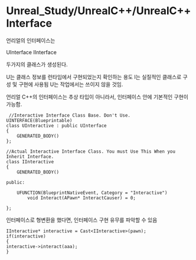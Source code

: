 # Unreal_Study/UnrealC++/UnrealC++Interface


언리얼의 인터페이스는

UInterface
IInterface

두가지의 클래스가 생성된다.

U는 클래스 정보를 런타임에서 구현되었는지 확인하는 용도
I는 실질적인 클래스로 구성 및 구현에 사용됨
U는 작업에서는 쓰이지 않을 것임.

언리얼 C++의 인터페이스는 추상 타입이 아니라서, 인터페이스 안에 기본적인 구현이 가능함.

```
 //Interactive Interface Class Base. Don't Use.
UINTERFACE(Blueprintable)
class UInteractive : public UInterface
{
	GENERATED_BODY()
};

//Actual Interactive Interface Class. You must Use This When you Inherit Interface.
class IInteractive
{
	GENERATED_BODY()

public:

	UFUNCTION(BlueprintNativeEvent, Category = "Interactive")
		void Interact(APawn* InteractCauser) = 0;

};
```

인터페이스로 형변환을 했다면, 인터페이스 구현 유무를 파악할 수 있음
```
IInteractive* interactive = Cast<IInteractive>(pawn);
if(interactive)
{
interactive->interact(aaa);
}
```